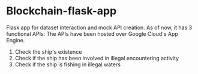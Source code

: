 # Blockchain-flask-app
Flask app for dataset interaction and mock API creation. As of now, it has 3 functional APIs:
The APIs have been hosted over Google Cloud's App Engine.

1. Check the ship's existence
2. Check if the ship has been involved in illegal encountering activity
3. Check if the ship is fishing in illegal waters
